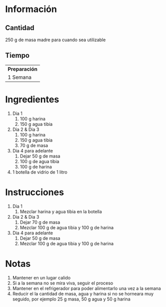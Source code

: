 # Información

## Cantidad

250 g de masa madre para cuando sea utilizable

## Tiempo

|     |
| --- |
| **Preparación** |
| 1 Semana |

# Ingredientes

1.  Dia 1
    1.  100 g harina
    2.  150 g agua tibia
2.  Dia 2 & Dia 3
    1.  100 g harina
    2.  150 g agua tibia
    3.  70 g de masa
3.  Dia 4 para adelante
    1.  Dejar 50 g de masa
    2.  100 g de agua tibia
    3.  100 g de harina
4.  1 botella de vidrio de 1 litro

# Instrucciones

1.  Dia 1
    1.  Mezclar harina y agua tibia en la botella
2.  Dia 2 & Dia 3
    1.  Dejar 70 g de masa
    2.  Mezclar 100 g de agua tibia y 100 g de harina
3.  Dia 4 para adelante
    1.  Dejar 50 g de masa
    2.  Mezclar 100 g de agua tibia y 100 g de harina

# Notas

1.  Mantener en un lugar calido
2.  Si a la semana no se mira viva, seguir el proceso
3.  Mantener en el refrigerador para poder alimentarlo una vez a la semana
4.  Reducir el la cantidad de masa, agua y harina si no se horneara muy seguido, por ejemplo 25 g masa, 50 g agua y 50 g harina




